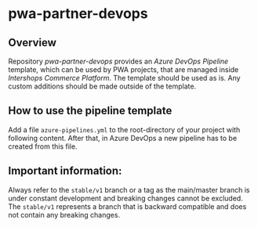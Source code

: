 
# pwa-partner-devops

## Overview

Repository *pwa-partner-devops* provides an *Azure DevOps Pipeline* template, which can be used by PWA projects, that are managed inside *Intershops Commerce Platform*. The template should be used as is. Any custom additions should be made outside of the template.

## How to use the pipeline template

Add a file `azure-pipelines.yml` to the root-directory of your project with following content. After that, in Azure DevOps a new pipeline has to be created from this file.

## Important information:

Always refer to the `stable/v1` branch or a tag as the main/master branch is under constant development and breaking changes cannot be excluded. The `stable/v1` represents a branch that is backward compatible and does not contain any breaking changes.
